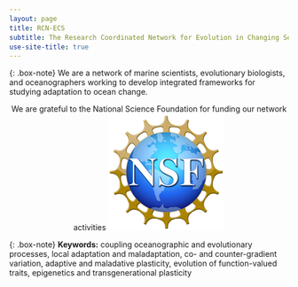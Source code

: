 ```yaml
---
layout: page
title: RCN-ECS
subtitle: The Research Coordinated Network for Evolution in Changing Seas
use-site-title: true
---
```

 
{: .box-note}
We are a network of marine scientists, evolutionary biologists, and oceanographers working to develop integrated frameworks for studying adaptation to ocean change.

<p align="center">
 We are grateful to the National Science Foundation for funding our network activities
  <img src="/img/Nsf-logo.png">
</p>

{: .box-note}
**Keywords:** coupling oceanographic and evolutionary processes, local adaptation and maladaptation, co- and counter-gradient variation, adaptive and maladative plasticity, evolution of function-valued traits, epigenetics and transgenerational plasticity
